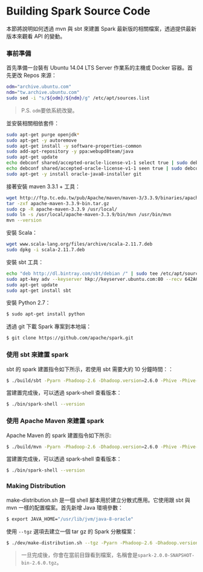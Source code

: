 # Building Spark Source Code
本節將說明如何透過 mvn 與 sbt 來建置 Spark 最新版的相關檔案，透過提供最新版本來觀看 API 的變動。

### 事前準備
首先準備一台裝有 Ubuntu 14.04 LTS Server 作業系的主機或 Docker 容器。首先更改 Repos 來源：
```sh
odm="archive.ubuntu.com"
ndm="tw.archive.ubuntu.com"
sudo sed -i "s/${odm}/${ndm}/g" /etc/apt/sources.list
```
> P.S. ```odm```要依系統改變。

並安裝相關相依套件：
```sh
sudo apt-get purge openjdk*
sudo apt-get -y autoremove
sudo apt-get install -y software-properties-common
sudo add-apt-repository -y ppa:webupd8team/java
sudo apt-get update
echo debconf shared/accepted-oracle-license-v1-1 select true | sudo debconf-set-selections
echo debconf shared/accepted-oracle-license-v1-1 seen true | sudo debconf-set-selections
sudo apt-get -y install oracle-java8-installer git
```

接著安裝 maven 3.3.1 + 工具：
```sh
wget http://ftp.tc.edu.tw/pub/Apache/maven/maven-3/3.3.9/binaries/apache-maven-3.3.9-bin.tar.gz
tar -zxf apache-maven-3.3.9-bin.tar.gz
sudo cp -R apache-maven-3.3.9 /usr/local/
sudo ln -s /usr/local/apache-maven-3.3.9/bin/mvn /usr/bin/mvn
mvn --version
```

安裝 Scala：
```sh
wget www.scala-lang.org/files/archive/scala-2.11.7.deb
sudo dpkg -i scala-2.11.7.deb
```

安裝 sbt 工具：
```sh
echo "deb http://dl.bintray.com/sbt/debian /" | sudo tee /etc/apt/sources.list.d/sbt.list
sudo apt-key adv --keyserver hkp://keyserver.ubuntu.com:80 --recv 642AC823
sudo apt-get update
sudo apt-get install sbt
```

安裝 Python 2.7：
```sh
$ sudo apt-get install python
```

透過 git 下載 Spark 專案到本地端：
```sh
$ git clone https://github.com/apache/spark.git
```

### 使用 sbt 來建置 spark
sbt 的 spark 建置指令如下所示，若使用 sbt 需要大約 10 分鐘時間：：
```sh
$ ./build/sbt -Pyarn -Phadoop-2.6 -Dhadoop.version=2.6.0 -Phive -Phive-thriftserver -DskipTests clean assembly
```

當建置完成後，可以透過 spark-shell 查看版本：
```sh
$ ./bin/spark-shell --version
```

### 使用 Apache Maven 來建置 spark
Apache Maven 的 spark 建置指令如下所示:
```sh
$ ./build/mvn -Pyarn -Phadoop-2.6 -Dhadoop.version=2.6.0 -Phive -Phive-thriftserver -DskipTests clean install
```

當建置完成後，可以透過 spark-shell 查看版本：
```sh
$ ./bin/spark-shell --version
```

### Making Distribution
make-distribution.sh 是一個 shell 腳本用於建立分散式應用。它使用跟 sbt 與 mvn 一樣的配置檔案。首先新增 Java 環境參數：
```sh
$ export JAVA_HOME="/usr/lib/jvm/java-8-oracle"
```

使用 ```--tgz``` 選項去建立一個 tar gz 的 Spark 分散檔案：
```sh
$ ./dev/make-distribution.sh --tgz -Pyarn -Phadoop-2.6 -Dhadoop.version=2.6.0 -Phive -Phive-thriftserver -DskipTests
```
> 一旦完成後，你會在當前目錄看到檔案，名稱會是```spark-2.0.0-SNAPSHOT-bin-2.6.0.tgz```。
